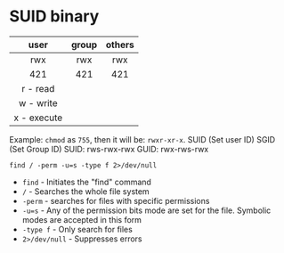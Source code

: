 # SUID binary



|     user    | group | others |
| :---------: | :---: | :----: |
|     rwx     |  rwx  |   rwx  |
|     421     |  421  |   421  |
|   r - read  |       |        |
|  w - write  |       |        |
| x - execute |       |        |

Example: `chmod` as `755`, then it will be: `rwxr-xr-x`. SUID (Set user ID) SGID (Set Group ID) SUID: rws-rwx-rwx GUID: rwx-rws-rwx

`find / -perm -u=s -type f 2>/dev/null`

* `find` - Initiates the "find" command
* `/` - Searches the whole file system
* `-perm` - searches for files with specific permissions
* `-u=s` - Any of the permission bits mode are set for the file. Symbolic modes are accepted in this form
* `-type f` - Only search for files
* `2>/dev/null` - Suppresses errors
